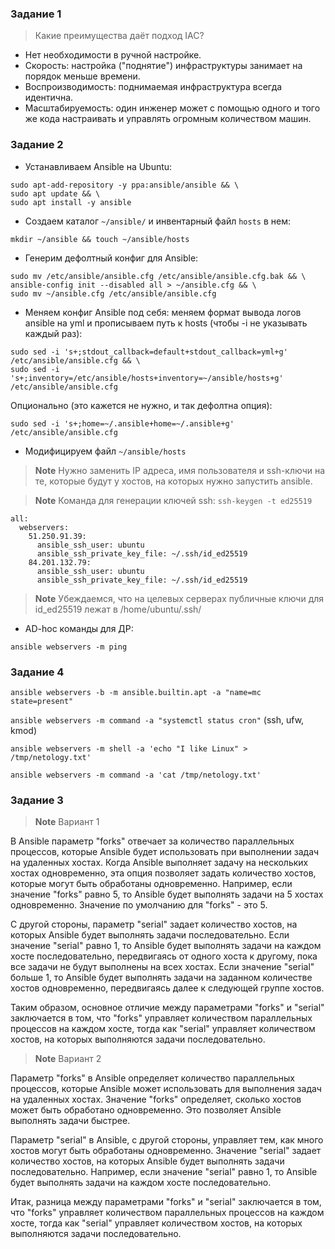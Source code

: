 ### Задание 1
>Какие преимущества даёт подход IAC?

- Нет необходимости в ручной настройке.
- Скорость: настройка ("поднятие") инфраструктуры занимает на порядок меньше времени.
- Воспроизводимость: поднимаемая инфраструктура всегда идентична.
- Масштабируемость: один инженер может с помощью одного и того же кода настраивать и управлять огромным количеством машин.

### Задание 2

* Устанавливаем Ansible на Ubuntu:
```
sudo apt-add-repository -y ppa:ansible/ansible && \
sudo apt update && \
sudo apt install -y ansible
```

- Создаем каталог `~/ansible/` и инвентарный файл `hosts` в нем:

`mkdir ~/ansible && touch ~/ansible/hosts`

- Генерим дефолтный конфиг для Ansible:
```
sudo mv /etc/ansible/ansible.cfg /etc/ansible/ansible.cfg.bak && \
ansible-config init --disabled all > ~/ansible.cfg && \
sudo mv ~/ansible.cfg /etc/ansible/ansible.cfg
```

- Меняем конфиг Ansible под себя: меняем формат вывода логов ansible на yml и прописываем путь к hosts (чтобы -i не указывать каждый раз):
```
sudo sed -i 's+;stdout_callback=default+stdout_callback=yml+g' /etc/ansible/ansible.cfg && \
sudo sed -i 's+;inventory=/etc/ansible/hosts+inventory=~/ansible/hosts+g' /etc/ansible/ansible.cfg
```
Опционально (это кажется не нужно, и так дефолтна опция):
```
sudo sed -i 's+;home=~/.ansible+home=~/.ansible+g' /etc/ansible/ansible.cfg
```

* Модифицируем файл `~/ansible/hosts`

> **Note**
> Нужно заменить IP адреса, имя пользователя и ssh-ключи на те, которые будут у хостов, на которых нужно запустить ansible.

> **Note**
> Команда для генерации ключей ssh: `ssh-keygen -t ed25519`

```
all:
  webservers:
    51.250.91.39:
      ansible_ssh_user: ubuntu
      ansible_ssh_private_key_file: ~/.ssh/id_ed25519
    84.201.132.79:
      ansible_ssh_user: ubuntu
      ansible_ssh_private_key_file: ~/.ssh/id_ed25519
```

> **Note**
> Убеждаемся, что на целевых серверах публичные ключи для id_ed25519 лежат в /home/ubuntu/.ssh/

* AD-hoc команды для ДР:

`ansible webservers -m ping`

### Задание 4 

`ansible webservers -b -m ansible.builtin.apt -a "name=mc state=present"`

`ansible webservers -m command -a "systemctl status cron"` (ssh, ufw, kmod)

`ansible webservers -m shell -a 'echo "I like Linux" > /tmp/netology.txt'`

`ansible webservers -m command -a 'cat /tmp/netology.txt'`

### Задание 3
> **Note**
> Вариант 1

В Ansible параметр "forks" отвечает за количество параллельных процессов, которые Ansible будет использовать при выполнении задач на удаленных хостах. Когда Ansible выполняет задачу на нескольких хостах одновременно, эта опция позволяет задать количество хостов, которые могут быть обработаны одновременно. Например, если значение "forks" равно 5, то Ansible будет выполнять задачи на 5 хостах одновременно. Значение по умолчанию для "forks" - это 5.

С другой стороны, параметр "serial" задает количество хостов, на которых Ansible будет выполнять задачи последовательно. Если значение "serial" равно 1, то Ansible будет выполнять задачи на каждом хосте последовательно, передвигаясь от одного хоста к другому, пока все задачи не будут выполнены на всех хостах. Если значение "serial" больше 1, то Ansible будет выполнять задачи на заданном количестве хостов одновременно, передвигаясь далее к следующей группе хостов.

Таким образом, основное отличие между параметрами "forks" и "serial" заключается в том, что "forks" управляет количеством параллельных процессов на каждом хосте, тогда как "serial" управляет количеством хостов, на которых выполняются задачи последовательно.

> **Note**
> Вариант 2

Параметр "forks" в Ansible определяет количество параллельных процессов, которые Ansible может использовать для выполнения задач на удаленных хостах. Значение "forks" определяет, сколько хостов может быть обработано одновременно. Это позволяет Ansible выполнять задачи быстрее.

Параметр "serial" в Ansible, с другой стороны, управляет тем, как много хостов могут быть обработаны одновременно. Значение "serial" задает количество хостов, на которых Ansible будет выполнять задачи последовательно. Например, если значение "serial" равно 1, то Ansible будет выполнять задачи на каждом хосте последовательно.

Итак, разница между параметрами "forks" и "serial" заключается в том, что "forks" управляет количеством параллельных процессов на каждом хосте, тогда как "serial" управляет количеством хостов, на которых выполняются задачи последовательно.